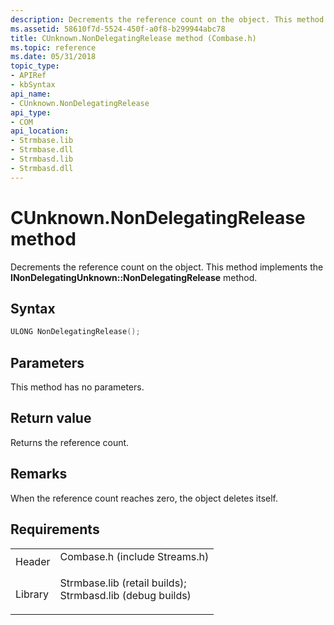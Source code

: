 ```yaml
---
description: Decrements the reference count on the object. This method implements the INonDelegatingUnknown::NonDelegatingRelease method.
ms.assetid: 58610f7d-5524-450f-a0f8-b299944abc78
title: CUnknown.NonDelegatingRelease method (Combase.h)
ms.topic: reference
ms.date: 05/31/2018
topic_type: 
- APIRef
- kbSyntax
api_name: 
- CUnknown.NonDelegatingRelease
api_type: 
- COM
api_location: 
- Strmbase.lib
- Strmbase.dll
- Strmbasd.lib
- Strmbasd.dll
---
```


# CUnknown.NonDelegatingRelease method

Decrements the reference count on the object. This method implements the **INonDelegatingUnknown::NonDelegatingRelease** method.

## Syntax


```C++
ULONG NonDelegatingRelease();
```



## Parameters

This method has no parameters.

## Return value

Returns the reference count.

## Remarks

When the reference count reaches zero, the object deletes itself.

## Requirements



|                    |                                                                                                                                                                                            |
|--------------------|--------------------------------------------------------------------------------------------------------------------------------------------------------------------------------------------|
| Header<br/>  | <dl> <dt>Combase.h (include Streams.h)</dt> </dl>                                                                                   |
| Library<br/> | <dl> <dt>Strmbase.lib (retail builds); </dt> <dt>Strmbasd.lib (debug builds)</dt> </dl> |



 

 




